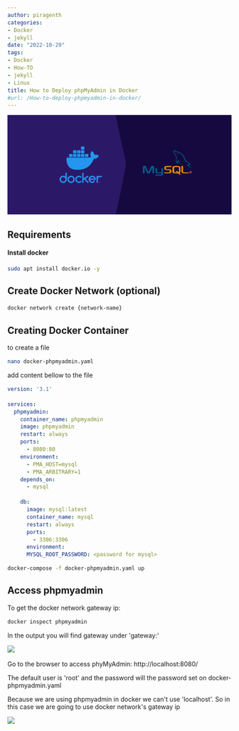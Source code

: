 ```yaml
---
author: piragenth
categories:
- Docker
- jekyll
date: "2022-10-29"
tags:
- Docker
- How-TO
- jekyll
- Linux
title: How to Deploy phpMyAdmin in Docker
#url: /How-to-deploy-phpmyadmin-in-docker/
---
```



![](assets/Pictures/0-containerize-mysql-and-phpmyadmin-using-docker-containers-banner.jpg)

## Requirements
#### Install docker 
```bash
sudo apt install docker.io -y
```

## Create Docker Network (optional)

```bash
docker network create {network-name}
```

## Creating Docker Container

to create a file
```bash
nano docker-phpmyadmin.yaml
```
add content bellow to the file

```yaml
version: '3.1'

services:
  phpmyadmin:
    container_name: phpmyadmin
    image: phpmyadmin
    restart: always
    ports:
      - 8080:80
    environment:
      - PMA_HOST=mysql
      - PMA_ARBITRARY=1
    depends_on:
      - mysql
  
    db:
      image: mysql:latest
      container_name: mysql
      restart: always
      ports:
        - 3306:3306
      environment:
      MYSQL_ROOT_PASSWORD: <password for mysql>
```

```bash
docker-compose -f docker-phpmyadmin.yaml up 
```

## Access phpmyadmin


To get the docker network gateway ip:

```bash
docker inspect phpmyadmin
```

In the output you will find gateway under 'gateway:'

![](https://linuxtutorialforbeginners.com/assets/Pictures/docker-networks-gateway.png)




Go to the browser to access phyMyAdmin: http://localhost:8080/

The default user is 'root' and the password will the password set on docker-phpmyadmin.yaml

Because we are using phpmyadmin in docker we can't use 'localhost'. So in this case we are going to use docker network's gateway ip

![](https://linuxtutorialforbeginners.com/assets/Pictures/Phpmyadmin.png)
